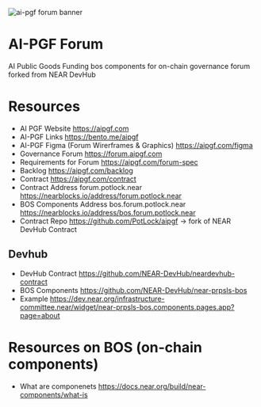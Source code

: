 ![ai-pgf forum banner](https://github.com/user-attachments/assets/fa79047b-b70d-40af-b120-a41dd04fa617)
# AI-PGF Forum
AI Public Goods Funding  bos components for on-chain governance forum forked from NEAR DevHub

# Resources
- AI PGF Website https://aipgf.com
- AI-PGF Links https://bento.me/aipgf
- AI-PGF Figma (Forum Wirerframes & Graphics) https://aipgf.com/figma 
- Governance Forum https://forum.aipgf.com
- Requirements for Forum https://aipgf.com/forum-spec
- Backlog https://aipgf.com/backlog 
- Contract https://aipgf.com/contract
- Contract Address forum.potlock.near https://nearblocks.io/address/forum.potlock.near
- BOS Components Address bos.forum.potlock.near https://nearblocks.io/address/bos.forum.potlock.near
- Contract Repo https://github.com/PotLock/aipgf -> fork of NEAR DevHub Contract

## Devhub
- DevHub Contract https://github.com/NEAR-DevHub/neardevhub-contract
- BOS Components https://github.com/NEAR-DevHub/near-prpsls-bos
- Example https://dev.near.org/infrastructure-committee.near/widget/near-prpsls-bos.components.pages.app?page=about

# Resources on BOS (on-chain components)
- What are componenets https://docs.near.org/build/near-components/what-is
